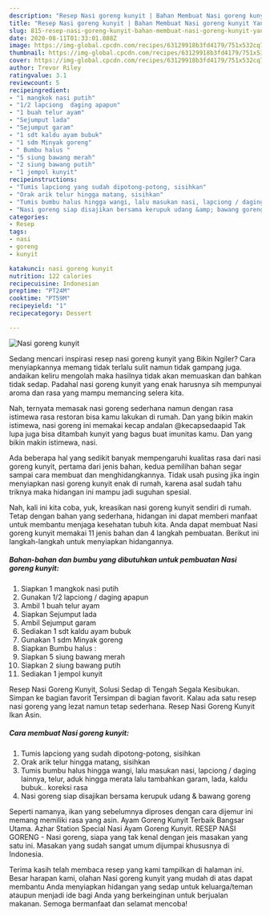 ```yaml
---
description: "Resep Nasi goreng kunyit | Bahan Membuat Nasi goreng kunyit Yang Mudah Dan Praktis"
title: "Resep Nasi goreng kunyit | Bahan Membuat Nasi goreng kunyit Yang Mudah Dan Praktis"
slug: 815-resep-nasi-goreng-kunyit-bahan-membuat-nasi-goreng-kunyit-yang-mudah-dan-praktis
date: 2020-08-11T01:33:01.088Z
image: https://img-global.cpcdn.com/recipes/63129918b3fd4179/751x532cq70/nasi-goreng-kunyit-foto-resep-utama.jpg
thumbnail: https://img-global.cpcdn.com/recipes/63129918b3fd4179/751x532cq70/nasi-goreng-kunyit-foto-resep-utama.jpg
cover: https://img-global.cpcdn.com/recipes/63129918b3fd4179/751x532cq70/nasi-goreng-kunyit-foto-resep-utama.jpg
author: Trevor Riley
ratingvalue: 3.1
reviewcount: 5
recipeingredient:
- "1 mangkok nasi putih"
- "1/2 lapciong  daging apapun"
- "1 buah telur ayam"
- "Sejumput lada"
- "Sejumput garam"
- "1 sdt kaldu ayam bubuk"
- "1 sdm Minyak goreng"
- " Bumbu halus "
- "5 siung bawang merah"
- "2 siung bawang putih"
- "1 jempol kunyit"
recipeinstructions:
- "Tumis lapciong yang sudah dipotong-potong, sisihkan"
- "Orak arik telur hingga matang, sisihkan"
- "Tumis bumbu halus hingga wangi, lalu masukan nasi, lapciong / daging lainnya, telur, aduk hingga merata lalu tambahkan garam, lada, kaldu bubuk.. koreksi rasa"
- "Nasi goreng siap disajikan bersama kerupuk udang &amp; bawang goreng"
categories:
- Resep
tags:
- nasi
- goreng
- kunyit

katakunci: nasi goreng kunyit 
nutrition: 122 calories
recipecuisine: Indonesian
preptime: "PT24M"
cooktime: "PT59M"
recipeyield: "1"
recipecategory: Dessert

---
```



![Nasi goreng kunyit](https://img-global.cpcdn.com/recipes/63129918b3fd4179/751x532cq70/nasi-goreng-kunyit-foto-resep-utama.jpg)

Sedang mencari inspirasi resep nasi goreng kunyit yang Bikin Ngiler? Cara menyiapkannya memang tidak terlalu sulit namun tidak gampang juga. andaikan keliru mengolah maka hasilnya tidak akan memuaskan dan bahkan tidak sedap. Padahal nasi goreng kunyit yang enak harusnya sih mempunyai aroma dan rasa yang mampu memancing selera kita.

Nah, ternyata memasak nasi goreng sederhana namun dengan rasa istimewa rasa restoran bisa kamu lakukan di rumah. Dan yang bikin makin istimewa, nasi goreng ini memakai kecap andalan @kecapsedaapid Tak lupa juga bisa ditambah kunyit yang bagus buat imunitas kamu. Dan yang bikin makin istimewa, nasi.

Ada beberapa hal yang sedikit banyak mempengaruhi kualitas rasa dari nasi goreng kunyit, pertama dari jenis bahan, kedua pemilihan bahan segar sampai cara membuat dan menghidangkannya. Tidak usah pusing jika ingin menyiapkan nasi goreng kunyit enak di rumah, karena asal sudah tahu triknya maka hidangan ini mampu jadi suguhan spesial.


Nah, kali ini kita coba, yuk, kreasikan nasi goreng kunyit sendiri di rumah. Tetap dengan bahan yang sederhana, hidangan ini dapat memberi manfaat untuk membantu menjaga kesehatan tubuh kita. Anda dapat membuat Nasi goreng kunyit memakai 11 jenis bahan dan 4 langkah pembuatan. Berikut ini langkah-langkah untuk menyiapkan hidangannya.

<!--inarticleads1-->

##### Bahan-bahan dan bumbu yang dibutuhkan untuk pembuatan Nasi goreng kunyit:

1. Siapkan 1 mangkok nasi putih
1. Gunakan 1/2 lapciong / daging apapun
1. Ambil 1 buah telur ayam
1. Siapkan Sejumput lada
1. Ambil Sejumput garam
1. Sediakan 1 sdt kaldu ayam bubuk
1. Gunakan 1 sdm Minyak goreng
1. Siapkan  Bumbu halus :
1. Siapkan 5 siung bawang merah
1. Siapkan 2 siung bawang putih
1. Sediakan 1 jempol kunyit


Resep Nasi Goreng Kunyit, Solusi Sedap di Tengah Segala Kesibukan. Simpan ke bagian favorit Tersimpan di bagian favorit. Kalau ada satu resep nasi goreng yang lezat namun tetap sederhana. Resep Nasi Goreng Kunyit Ikan Asin. 

<!--inarticleads2-->

##### Cara membuat Nasi goreng kunyit:

1. Tumis lapciong yang sudah dipotong-potong, sisihkan
1. Orak arik telur hingga matang, sisihkan
1. Tumis bumbu halus hingga wangi, lalu masukan nasi, lapciong / daging lainnya, telur, aduk hingga merata lalu tambahkan garam, lada, kaldu bubuk.. koreksi rasa
1. Nasi goreng siap disajikan bersama kerupuk udang &amp; bawang goreng


Seperti namanya, ikan yang sebelumnya diproses dengan cara dijemur ini memang memiliki rasa yang asin. Ayam Goreng Kunyit Terbaik Bangsar Utama. Azhar Station Special Nasi Ayam Goreng Kunyit. RESEP NASI GORENG - Nasi goreng, siapa yang tak kenal dengan jeis masakan yang satu ini. Masakan yang sudah sangat umum dijumpai khususnya di Indonesia. 

Terima kasih telah membaca resep yang kami tampilkan di halaman ini. Besar harapan kami, olahan Nasi goreng kunyit yang mudah di atas dapat membantu Anda menyiapkan hidangan yang sedap untuk keluarga/teman ataupun menjadi ide bagi Anda yang berkeinginan untuk berjualan makanan. Semoga bermanfaat dan selamat mencoba!
